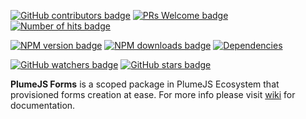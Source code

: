 [![GitHub contributors badge](https://img.shields.io/github/contributors/kiranmantha/plumejs-forms?color=blue)](https://GitHub.com/KiranMantha/plumejs-forms/graphs/contributors/)
[![PRs Welcome badge](https://img.shields.io/badge/PRs-welcome-blue.svg)](https://GitHub.com/KiranMantha/plumejs-forms/pulls)
[![Number of hits badge](https://img.shields.io/endpoint?url=https%3A%2F%2Fhits.dwyl.com%2Fkiranmantha%2Fplumejs-forms.json&label=hits&color=blue)](https://hits.dwyl.com/KiranMantha/plumejs-forms)

[![NPM version badge](https://img.shields.io/npm/v/@plumejs/forms)](https://www.npmjs.com/package/@plumejs/forms)
[![NPM downloads badge](https://img.shields.io/npm/dw/%40plumejs/forms?color=blue)](https://www.npmjs.com/package/@plumejs/forms)
[![Dependencies](https://img.shields.io/badge/Dependencies-%40plumejs%2Fcore-blue)](https://GitHub.com/KiranMantha/plumejs)

[![GitHub watchers badge](https://img.shields.io/github/watchers/kiranmantha/plumejs-forms?style=social)](https://github.com/kiranmantha/plumejs-forms/watchers)
[![GitHub stars badge](https://img.shields.io/github/stars/kiranmantha/plumejs-forms.svg?style=social&label=Star&maxAge=2592000)](https://GitHub.com/kiranmantha/plumejs-forms/stargazers/)

**PlumeJS Forms** is a scoped package in PlumeJS Ecosystem that provisioned forms creation at ease. For more info please visit [wiki](https://github.com/KiranMantha/plumejs-forms/wiki) for documentation.
